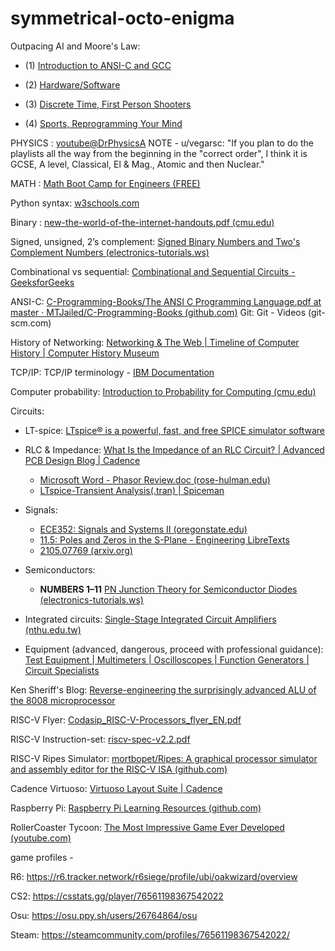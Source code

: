 # symmetrical-octo-enigma

Outpacing AI and Moore's Law:

- (1) [Introduction to ANSI-C and GCC](https://youtu.be/3C2UHpnIEwI?si=VwP1_ccS0sRNPpqL)

- (2) [Hardware/Software](https://youtu.be/CQN3CHIAMdM?si=21gCm3_D9kOpiGiy)

- (3) [Discrete Time, First Person Shooters](https://youtu.be/zwT6Cp5di8U?si=DloBv5EKr_M7S920)

- (4) [Sports, Reprogramming Your Mind](https://youtu.be/Xs1sERWtgYE)

PHYSICS : [youtube@DrPhysicsA](https://www.youtube.com/@DrPhysicsA/playlists?view=1&sort=dd&shelf_id=8)
NOTE - u/vegarsc: "If you plan to do the playlists all the way from the beginning in the "correct order", I think it is GCSE, A level, Classical, El & Mag., Atomic and then Nuclear."

MATH : [Math Boot Camp for Engineers (FREE)](https://mitxonline.mit.edu/courses/course-v1:MITxT+10.MBCx/)

Python syntax: [w3schools.com](https://www.w3schools.com/python/python_syntax.asp)

Binary : [new-the-world-of-the-internet-handouts.pdf (cmu.edu)](https://www.cmu.edu/gelfand/lgc-educational-media/digital-education-modules/dem-documents/new-the-world-of-the-internet-handouts.pdf)

Signed, unsigned, 2’s complement: [Signed Binary Numbers and Two's Complement Numbers (electronics-tutorials.ws)](https://www.electronics-tutorials.ws/binary/signed-binary-numbers.html)

Combinational vs sequential: [Combinational and Sequential Circuits - GeeksforGeeks](https://www.geeksforgeeks.org/combinational-and-sequential-circuits/)

ANSI-C: [C-Programming-Books/The ANSI C Programming Language.pdf at master · MTJailed/C-Programming-Books (github.com)](https://github.com/MTJailed/C-Programming-Books/blob/master/The%20ANSI%20C%20Programming%20Language.pdf)
Git: Git - Videos (git-scm.com)

History of Networking: [Networking & The Web | Timeline of Computer History | Computer History Museum](https://www.computerhistory.org/timeline/networking-the-web/)

TCP/IP: TCP/IP terminology - [IBM Documentation](https://www.ibm.com/docs/en/aix/7.2?topic=protocol-tcpip-terminology)

Computer probability: [Introduction to Probability for Computing (cmu.edu)](https://www.cs.cmu.edu/~harchol/Probability/book.html#:~:text=Probability%20theory%20has%20become%20indispensable,algorithms%2C%20involving%20random%20coin%20flips.)

Circuits:

-   LT-spice: [LTspice® is a powerful, fast, and free SPICE simulator software](https://www.analog.com/en/resources/design-tools-and-calculators/ltspice-simulator.html)

-	RLC & Impedance: [What Is the Impedance of an RLC Circuit? | Advanced PCB Design Blog | Cadence](https://resources.pcb.cadence.com/blog/2022-advanced-pcb-design-blog-what-is-the-impedance-of-an-rlc-circuit)
    -	[Microsoft Word - Phasor Review.doc (rose-hulman.edu)](https://www.rose-hulman.edu/class/ee/HTML/ECE370/PDFs/Phasor%20Review.pdf)
    -	[LTspice-Transient Analysis(.tran) | Spiceman](https://spiceman.net/ltspice-transient-analysis/)
-	Signals:
    -	[ECE352: Signals and Systems II (oregonstate.edu)](https://web.engr.oregonstate.edu/~thinhq/teaching/ece352/spring07/352-notes-ch6a.pdf)
    -	[11.5: Poles and Zeros in the S-Plane - Engineering LibreTexts](https://eng.libretexts.org/Bookshelves/Electrical_Engineering/Signal_Processing_and_Modeling/Signals_and_Systems_(Baraniuk_et_al.)/11%3A_Laplace_Transform_and_Continuous_Time_System_Design/11.05%3A_Poles_and_Zeros_in_the_S-Plane)
    -	[2105.07769 (arxiv.org)](https://arxiv.org/pdf/2105.07769)
-	Semiconductors:
    -	**NUMBERS 1–11** [PN Junction Theory for Semiconductor Diodes (electronics-tutorials.ws)](https://www.electronics-tutorials.ws/diode/diode_2.html)
-	Integrated circuits:  [Single-Stage Integrated Circuit Amplifiers (nthu.edu.tw)](https://www.ee.nthu.edu.tw/hchen/courses/EE2260/Lecture1.pdf)
-	Equipment (advanced, dangerous, proceed with professional guidance): [Test Equipment | Multimeters | Oscilloscopes | Function Generators | Circuit Specialists](https://www.circuitspecialists.com/test-equipment)


Ken Sheriff's Blog: [Reverse-engineering the surprisingly advanced ALU of the 8008 microprocessor](https://www.righto.com/2016/12/die-photos-and-analysis-of_24.html)

RISC-V Flyer: [Codasip_RISC-V-Processors_flyer_EN.pdf](https://codasip.com/wp-content/uploads/2022/02/Codasip_RISC-V-Processors_flyer_EN.pdf)

RISC-V Instruction-set: [riscv-spec-v2.2.pdf](https://riscv.org/wp-content/uploads/2017/05/riscv-spec-v2.2.pdf)

RISC-V Ripes Simulator: [mortbopet/Ripes: A graphical processor simulator and assembly editor for the RISC-V ISA (github.com)](https://github.com/mortbopet/Ripes)

Cadence Virtuoso: [Virtuoso Layout Suite | Cadence](https://www.cadence.com/en_US/home/tools/custom-ic-analog-rf-design/layout-design/virtuoso-layout-suite.html)

Raspberry Pi: [Raspberry Pi Learning Resources (github.com)](https://github.com/RaspberryPiLearning)

RollerCoaster Tycoon: [The Most Impressive Game Ever Developed (youtube.com)](https://www.youtube.com/watch?v=expgMekxlvU)

game profiles -

R6: https://r6.tracker.network/r6siege/profile/ubi/oakwizard/overview

CS2: https://csstats.gg/player/76561198367542022

Osu: https://osu.ppy.sh/users/26764864/osu

Steam: https://steamcommunity.com/profiles/76561198367542022/
